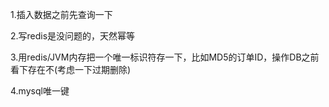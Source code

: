 1.插入数据之前先查询一下

2.写redis是没问题的，天然幂等

3.用redis/JVM内存把一个唯一标识符存一下，比如MD5的订单ID，操作DB之前看下存在不(考虑一下过期删除)

4.mysql唯一键